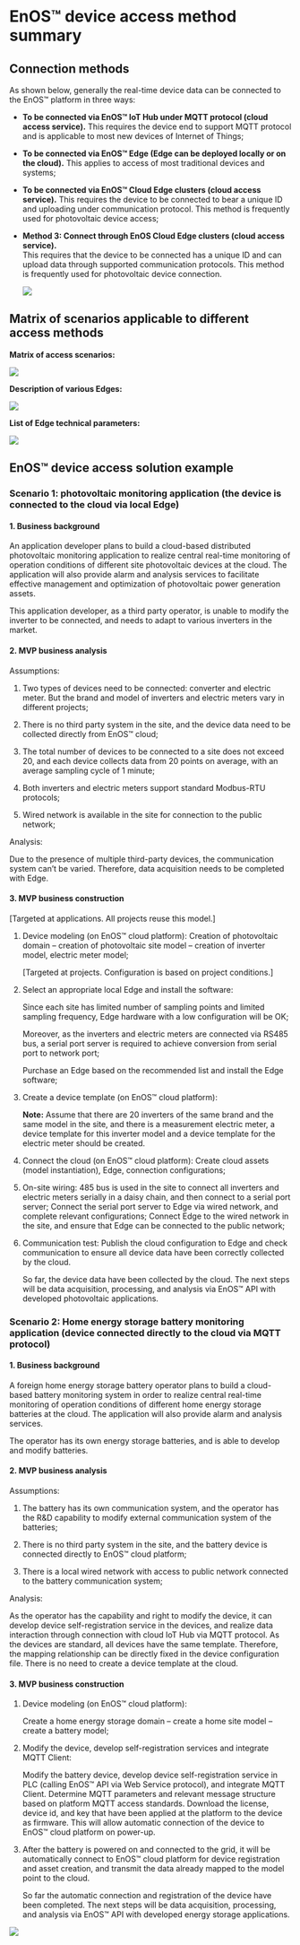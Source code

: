 # EnOS™ device access method summary

## Connection methods


As shown below, generally the real-time device data can be connected to the EnOS™
platform in three ways:

-   **To be connected via EnOS™ IoT Hub under MQTT protocol (cloud access service).**
    This requires the device end to support MQTT protocol and is applicable to
    most new devices of Internet of Things;

-   **To be connected via EnOS™ Edge (Edge can be deployed locally or on the cloud).** This applies to access of most traditional devices and systems;

-   **To be connected via EnOS™ Cloud Edge clusters (cloud access service).** This
    requires the device to be connected to bear a unique ID and uploading under
    communication protocol. This method is frequently used for photovoltaic
    device access;

-   **Method 3: Connect through EnOS Cloud Edge clusters (cloud access service).**  
  This requires that the device to be connected has a unique ID and can upload data through supported communication protocols. This method is frequently used for photovoltaic device connection.

    ![](media/device_connection_methods.png)

## Matrix of scenarios applicable to different access methods

**Matrix of access scenarios:**

![](media/Method_summary_Matrix_of_access_scenarios.png)

**Description of various Edges:**

![](media/Method_summary_Description_of_various_Edges.png)

**List of Edge technical parameters:**

![](media/Method_summary_List_of_Edge_technical_parameters.png)

## EnOS™ device access solution example

### Scenario 1: photovoltaic monitoring application (the device is connected to the cloud via local Edge)

#### 1. Business background

An application developer plans to build a cloud-based distributed photovoltaic
monitoring application to realize central real-time monitoring of operation
conditions of different site photovoltaic devices at the cloud. The application
will also provide alarm and analysis services to facilitate effective management
and optimization of photovoltaic power generation assets.

This application developer, as a third party operator, is unable to modify the
inverter to be connected, and needs to adapt to various inverters in the market.

#### 2. MVP business analysis

Assumptions:

1) Two types of devices need to be connected: converter and electric meter. But
the brand and model of inverters and electric meters vary in different projects;

2) There is no third party system in the site, and the device data need to be
collected directly from EnOS™ cloud;

3) The total number of devices to be connected to a site does not exceed 20, and
each device collects data from 20 points on average, with an average sampling
cycle of 1 minute;

4) Both inverters and electric meters support standard Modbus-RTU protocols;

5) Wired network is available in the site for connection to the public network;

Analysis:

Due to the presence of multiple third-party devices, the communication system
can’t be varied. Therefore, data acquisition needs to be completed with Edge.

#### 3. MVP business construction

[Targeted at applications. All projects reuse this model.]

1) Device modeling (on EnOS™ cloud platform):
   Creation of photovoltaic domain – creation of photovoltaic site model – creation
of inverter model, electric meter model;

   [Targeted at projects. Configuration is based on project conditions.]

2) Select an appropriate local Edge and install the software:

   Since each site has limited number of sampling points and limited sampling frequency, Edge hardware with a low configuration will be OK;

   Moreover, as the inverters and electric meters are connected via RS485 bus, a serial port server is required to achieve conversion from serial port to network port;

   Purchase an Edge based on the recommended list and install the Edge software;

3) Create a device template (on EnOS™ cloud platform):

   **Note:** Assume that there are 20 inverters of the same brand and the same model in the site, and there is a measurement electric meter, a device template for this inverter model and a device template for the electric meter should be created.

4) Connect the cloud (on EnOS™ cloud platform): Create cloud assets (model instantiation), Edge, connection configurations;

5) On-site wiring: 485 bus is used in the site to connect all inverters and electric meters
serially in a daisy chain, and then connect to a serial port server;
Connect the serial port server to Edge via wired network, and complete relevant
configurations;
Connect Edge to the wired network in the site, and ensure that Edge can be
connected to the public network;

6) Communication test:
   Publish the cloud configuration to Edge and check communication to ensure all
device data have been correctly collected by the cloud.

   So far, the device data have been collected by the cloud. The next steps will be
data acquisition, processing, and analysis via EnOS™ API with developed
photovoltaic applications.

### Scenario 2: Home energy storage battery monitoring application (device connected directly to the cloud via MQTT protocol)

#### 1. Business background

A foreign home energy storage battery operator plans to build a cloud-based
battery monitoring system in order to realize central real-time monitoring of
operation conditions of different home energy storage batteries at the cloud.
The application will also provide alarm and analysis services.

The operator has its own energy storage batteries, and is able to develop and
modify batteries.

#### 2. MVP business analysis

Assumptions:

1) The battery has its own communication system, and the operator has the R&D
capability to modify external communication system of the batteries;

2) There is no third party system in the site, and the battery device is
connected directly to EnOS™ cloud platform;

3) There is a local wired network with access to public network connected to the
battery communication system;

Analysis:

As the operator has the capability and right to modify the device, it can
develop device self-registration service in the devices, and realize data
interaction through connection with cloud IoT Hub via MQTT protocol. As the
devices are standard, all devices have the same template. Therefore, the mapping
relationship can be directly fixed in the device configuration file. There is no
need to create a device template at the cloud.

#### 3. MVP business construction

1) Device modeling (on EnOS™ cloud platform):

   Create a home energy storage domain – create a home site model – create a
battery model;

2) Modify the device, develop self-registration services and integrate MQTT
Client:

   Modify the battery device, develop device self-registration service in PLC
(calling EnOS™ API via Web Service protocol), and integrate MQTT Client.
Determine MQTT parameters and relevant message structure based on platform MQTT
access standards. Download the license, device id, and key that have been
applied at the platform to the device as firmware. This will allow automatic
connection of the device to EnOS™ cloud platform on power-up.

3) After the battery is powered on and connected to the grid, it will be
automatically connect to EnOS™ cloud platform for device registration and asset
creation, and transmit the data already mapped to the model point to the cloud.

   So far the automatic connection and registration of the device have been
completed. The next steps will be data acquisition, processing, and analysis via
EnOS™ API with developed energy storage applications.

![](media/Summary_of_device_access_home_page.png)
